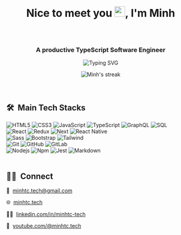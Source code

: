 <h1 align="center" style="padding: 48px 0;">Nice to meet you <img src="https://media.giphy.com/media/hvRJCLFzcasrR4ia7z/giphy.gif" width="28">, I'm Minh</h1>
<h3 align="center">A productive TypeScript Software Engineer</h3>

<p align="center">
<img src="https://readme-typing-svg.herokuapp.com?font=Nunito&weight=600&size=24&pause=1000&color=4F46E5&center=true&vCenter=true&width=630&height=60&lines=Make+the+best+UI%2FUX+experience+with+React;Creating+mobile+applications+with+React+Native;Manage+scalable+APIs+using+NodeJS" alt="Typing SVG" />
</p>

<p align="center" style="padding-bottom: 36px">
  <img alt="Minh's streak" src="https://github-readme-streak-stats.herokuapp.com?user=minhtc-tech&theme=shades-of-purple&border_radius=8" />
</p>

## 🛠 &nbsp;Main Tech Stacks

![HTML5](https://img.shields.io/badge/-HTML5-e44d26?style=for-the-badge&logo=html5&logoColor=fff)
![CSS3](https://img.shields.io/badge/-CSS3-264de4?style=for-the-badge&logo=css3&logoColor=fff)
![JavaScript](https://img.shields.io/badge/-JavaScript-f7df1e?style=for-the-badge&logo=javascript&logoColor=000)
![TypeScript](https://img.shields.io/badge/-TypeScript-3178c6?style=for-the-badge&logo=typescript&logoColor=fff)
![GraphQL](https://img.shields.io/badge/-GraphQL-e10098?style=for-the-badge&logo=graphql&logoColor=fff)
![SQL](https://img.shields.io/badge/-SQL-025e8c?style=for-the-badge&logo=amazon-dynamodb&logoColor=fff)
<br>
![React](https://img.shields.io/badge/-React-00d8ff?style=for-the-badge&logo=react&logoColor=fff)
![Redux](https://img.shields.io/badge/-Redux-764ABC?style=for-the-badge&logo=redux&logoColor=fff)
![Next](https://img.shields.io/badge/-Next-27272a?style=for-the-badge&logo=next.js&logoColor=fff)
![React Native](https://img.shields.io/badge/-React_Native-30A2FF?style=for-the-badge&logo=react&logoColor=fff)
<br>
![Sass](https://img.shields.io/badge/-Sass-CD6799?style=for-the-badge&logo=sass&logoColor=ffffff)
![Bootstrap](https://img.shields.io/badge/-Bootstrap-7E13F8?style=for-the-badge&logo=bootstrap&logoColor=fff)
![Tailwind](https://img.shields.io/badge/-Tailwind-38BDF8?style=for-the-badge&logo=tailwindcss&logoColor=fff)
<br>
![Git](https://img.shields.io/badge/-Git-DE4C36?style=for-the-badge&logo=git&logoColor=%23ffffff)
![GitHub](https://img.shields.io/badge/-GitHub-161614?style=for-the-badge&logo=github)
![GitLab](https://img.shields.io/badge/-GitLab-E24329?style=for-the-badge&logo=gitlab&logoColor=fff)
<br>
![Nodejs](https://img.shields.io/badge/-Nodejs-339933?style=for-the-badge&logo=Node.js&logoColor=ffffff)
![Npm](https://img.shields.io/badge/-npm-CB3837?style=for-the-badge&logo=npm)
![Jest](https://img.shields.io/badge/-Jest-99425B?style=for-the-badge&logo=jest&logoColor=fff)
![Markdown](https://img.shields.io/badge/Markdown-000000?style=for-the-badge&logo=markdown&logoColor=white)

<div style="width: 100%; height: 4px;"></div>

## 🤝🏻 &nbsp;Connect

<p>
  📧 &nbsp;<a href="mailto:minhtc.tech@gmail.com">minhtc.tech@gmail.com</a>
</p>
<p>
  🌐 &nbsp;<a href="https://minhtc.tech">minhtc.tech</a>
</p>
<p>
  🧑‍💻 &nbsp;<a href="https://www.linkedin.com/in/minhtc-tech">linkedin.com/in/minhtc-tech</a>
</p>
<p>
  🎥 &nbsp;<a href="https://www.youtube.com/@minhtc-tech">youtube.com/@minhtc.tech</a>
</p>
